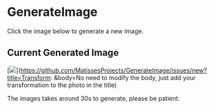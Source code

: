 # GenerateImage
Click the image below to generate a new image.
## Current Generated Image
[<img src='https://fileserver.matissetec.dev/output/similarImages/630649313860780043/7469955815/7469955815/png'>](https://github.com/MatissesProjects/GenerateImage/issues/new?title=Transform: &body=No need to modify the body, just add your transformation to the photo in the title)

The images takes around 30s to generate, please be patient.